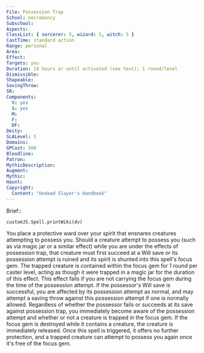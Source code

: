 ```yaml
---
File: Possession Trap
School: necromancy
Subschool: 
Aspects: 
ClassList: { sorcerer: 5, wizard: 5, witch: 5 }
CastTime: standard action
Range: personal
Area: 
Effect: 
Targets: you
Duration: 24 hours or until activated (see text); 1 round/level
Dismissible: 
Shapeable: 
SavingThrow: 
SR: 
Components:
  V: yes
  S: yes
  M: 
  F: 
  DF: 
Deity: 
SLALevel: 5
Domains: 
GPCost: 500
Bloodline: 
Patron: 
MythicDescription: 
Augment: 
Mythic: 
Haunt: 
Copyright:
  Content: "Undead Slayer's Handbook"
---
```

Brief:: 

```dataviewjs
customJS.Spell.printWiki(dv)
```

You place a protective ward over your spirit that ensnares creatures attempting to possess you. Should a creature attempt to possess you (such as via magic jar or a similar effect) while you are under the effects of possession trap, that creature must first succeed at a Will save or its possession attempt is ruined and its spirit is shunted into this spell's focus gem. The trapped creature is contained within the focus gem for 1 round per caster level, acting as though it were trapped in a magic jar for the duration of this effect. This effect fails if you are not carrying the focus gem during the time of the possession attempt.  If the possessor's Will save is successful, you are affected by its possession attempt as normal, and may attempt a saving throw against this possession attempt if one is normally allowed. Regardless of whether the possessor fails or succeeds at its save against possession trap, you immediately become aware of the possession attempt and whether or not a creature is trapped in the focus gem. If the focus gem is destroyed while it contains a creature, the creature is immediately released.  Once this spell is triggered, it offers no further protection, and a trapped creature can attempt to possess you again once it's free of the focus gem.
